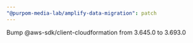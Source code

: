 ```yaml
---
"@purpom-media-lab/amplify-data-migration": patch
---
```


Bump @aws-sdk/client-cloudformation from 3.645.0 to 3.693.0
